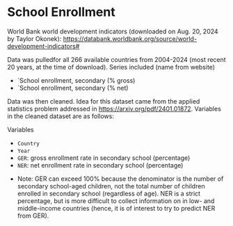 # School Enrollment

World Bank world development indicators (downloaded on Aug. 20, 2024 by Taylor Okonek): https://databank.worldbank.org/source/world-development-indicators#

Data was pulledfor all 266 available countries from 2004-2024 (most recent 20 years, at the time of download). Series included (name from website)

- `School enrollment, secondary (% gross)
- `School enrollment, secondary (% net)

Data was then cleaned. Idea for this dataset came from the applied statistics problem addressed in https://arxiv.org/pdf/2401.01872. Variables in the cleaned dataset are as follows:

Variables 

- `Country`
- `Year`
- `GER`: gross enrollment rate in secondary school (percentage)
- `NER`: net enrollment rate in secondary school (percentage)

* Note: GER can exceed 100% because the denominator is the number of secondary school-aged children, not the total number of children enrolled in secondary school (regardless of age). NER is a strict percentage, but is more difficult to collect information on in low- and middle-income countries (hence, it is of interest to try to predict NER from GER).


